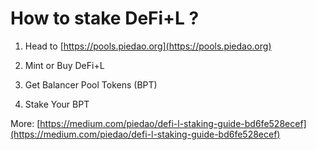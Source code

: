 # How to stake DeFi+L ?

1) Head to [https://pools.piedao.org](https://pools.piedao.org)

2) Mint or Buy DeFi+L

3) Get Balancer Pool Tokens (BPT)

4) Stake Your BPT

More: [https://medium.com/piedao/defi-l-staking-guide-bd6fe528ecef](https://medium.com/piedao/defi-l-staking-guide-bd6fe528ecef)
